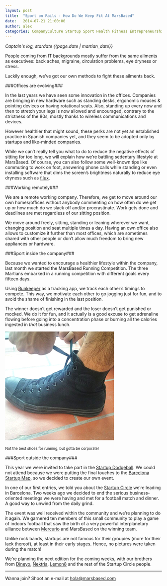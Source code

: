 ```yaml
---
layout: post
title:  "Sport on Rails - How Do We Keep Fit At MarsBased"
date:   2014-07-21 21:00:00
author: alex
categories: CompanyCulture Startup Sport Health Fitness Entrepreneurship StartupCircle
---
```


*Captain's log, stardate {{page.date | martian_date}}*

People coming from IT backgrounds mostly suffer from the same ailments as executives: back aches, migraine, circulation problems, eye dryness or stress.

Luckily enough, we’ve got our own methods to fight these ailments back.

<!--more-->

###Offices are evolving###

In the last years we have seen some innovation in the offices. Companies are bringing in new hardware such as standing desks, ergonomic mouses & pointing devices or having rotational seats. Also, standing up every now and then to stretch your legs is now allowed and encouraged, contrary to the strictness of the 80s, mostly thanks to wireless communications and devices.

However healthier that might sound, these perks are not yet an established practice in Spanish companies yet, and they seem to be adopted only by startups and like-minded companies.

While we can’t really tell you what to do to reduce the negative effects of sitting for too long, we will explain how we’re battling sedentary lifestyle at MarsBased. Of course, you can also follow some well-known tips like commuting to work on foot, answering phone calls while standing or even installing software that dims the screen’s brightness naturally to reduce eye dryness such as <a href="https://justgetflux.com/" title="Get F.lux" target="_blank">f.lux</a>.

###Working remotely###

We are a remote working company. Therefore, we get to move around our own homes/offices without anybody commenting on how often do we get up or how much do we slack off and/or procrastinate. Work gets done and deadlines are met regardless of our sitting position.

We move around freely, sitting, standing or leaning wherever we want, changing position and seat multiple times a day. Having an own office also allows to customize it further than most offices, which are sometimes shared with other people or don’t allow much freedom to bring new appliances or hardware.

###Sport inside the company###

Because we wanted to encourage a healthier lifestyle within the company, last month we started the MarsBased Running Competition. The three Martians embarked in a running competition with different goals every fifteen days.

Using <a href="http://www.runkeeper.com" title="Runkeeper" target="_blank">Runkeeper</a> as a tracking app, we track each other’s timings to compete. This way, we motivate each other to go jogging just for fun, and to avoid the shame of finishing in the last position.

The winner doesn’t get rewarded and the loser doesn’t get punished or mocked. We do it for fun, and it actually is a good excuse to get adrenaline flowing before going into a concentration phase or burning all the calories ingested in *that* business lunch.

<img src="/images/blog/post11.png" alt="The MarsBased shoes" title="The MarsBased shoes" class="img-center img-circle img-responsive" />
<p class="text-center img-footer"><small>Not the best shoes for running, but gotta be corporate!</small></p>

###Sport outside the company###

This year we were invited to take part in the <a href="http://www.startupdodgeball.net/bcn.html" title="Startup Dodgeball" target="_blank">Startup Dodgeball</a>. We could not attend because we were putting the final touches to the <a href="http://bcn.cat/bcnstartupmap" title="Barcelona Startup Map" target="_blank">Barcelona Startup Map</a>, so we decided to create our own event.

In one of our first entries, we told you about the <a href="http://marsbased.com/blog/2013/11/07/startup-circle-barcelona/" title="Startup Circle in Barcelona" target="_blank">Startup Circle</a> we’re leading in Barcelona. Two weeks ago we decided to end the serious business-oriented meetings we were having and met for a football match and dinner. A good way to unwind from the daily grind.

The event was well received within the community and we’re planning to do it again. We garnered ten members of this small community to play a game of indoors football that saw the birth of a very powerful interplanetary alliance between <a href="http://mercurio-platform.com" title="Mercurio Platform" target="_blank">Mercurio</a> and MarsBased on the winning team.

Unlike rock bands, startups are not famous for their groupies (more for their lack thereof), at least in their early stages. Hence, no pictures were taken during the match!

We’re planning the next edition for the coming weeks, with our brothers from <a href="http://www.dineyo.com" title="Dineyo" target="_blank">Dineyo</a>, <a href="http://www.nektria.com" title="Nektria" target="_blank">Nektria</a>, <a href="http://www.lemon8media.com/" title="Lemon8 website" target="_blank"> Lemon8</a> and the rest of the Startup Circle people.

<hr/>

Wanna join? Shoot an e-mail at <a href="mailto:hola@marsbased.com" title="Mailto MarsBased" target="_blank">hola@marsbased.com</a>

